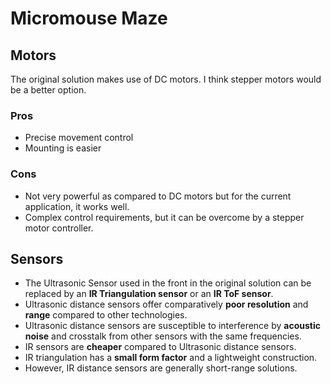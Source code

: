 # Micromouse Maze
## Motors
The original solution makes use of DC motors. I think stepper motors would be a better option.
### Pros
* Precise movement control
* Mounting is easier
### Cons
* Not very powerful as compared to DC motors but for the current application, it works well.
* Complex control requirements, but it can be overcome by a stepper motor controller.
## Sensors
* The Ultrasonic Sensor used in the front in the original solution can be replaced by an **IR Triangulation sensor** or an **IR ToF sensor**.
* Ultrasonic distance sensors offer comparatively **poor resolution** and **range** compared to other technologies.
* Ultrasonic distance sensors are susceptible to interference by **acoustic noise** and crosstalk from other sensors with the same frequencies.
* IR sensors are **cheaper** compared to Ultrasonic distance sensors.
* IR triangulation has a **small form factor** and a lightweight construction.
* However, IR distance sensors are generally short-range solutions.

[//]: # (Write about microcontroller, and then power compatibility of sensors with microcontroller)
[//]: # (Also, stuff about PIC simulator and algorithm)
